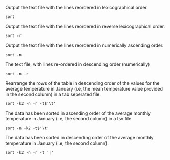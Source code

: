 Output the text file with the lines reordered in lexicographical order.
```
sort
```

Output the text file with the lines reordered in reverse lexicographical order.
```
sort -r
```

Output the text file with the lines reordered in numerically ascending order.
```
sort -n
```

The text file, with lines re-ordered in descending order (numerically)
```
sort -n -r
```

Rearrange the rows of the table in descending order of the values for the average temperature in January (i.e, the mean temperature value provided in the second column) in a tab seperated file.
```
sort -k2 -n -r -t$'\t'
```

The data has been sorted in ascending order of the average monthly temperature in January (i.e, the second column) in a tsv file
```
sort -n -k2 -t$'\t'
```

The data has been sorted in descending order of the average monthly temperature in January (i.e, the second column).
```
sort -k2 -n -r -t '|'
```